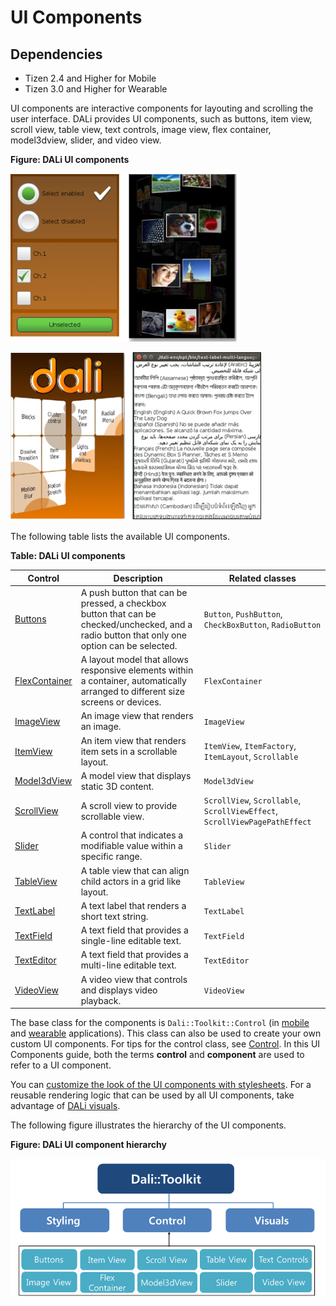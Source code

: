 # UI Components

## Dependencies

- Tizen 2.4 and Higher for Mobile
- Tizen 3.0 and Higher for Wearable

UI components are interactive components for layouting and scrolling the user interface. DALi provides UI components, such as buttons, item view, scroll view, table view, text controls, image view, flex container, model3dview, slider, and video view.

**Figure: DALi UI components**

![DALi UI components](./media/ui_controls.png)

![DALi UI components](./media/ui_controls2.png)

The following table lists the available UI components.

**Table: DALi UI components**

| Control                               | Description                              | Related classes                          |
| ------------------------------------- | ---------------------------------------- | ---------------------------------------- |
| [Buttons](./buttons-n.md)             | A push button that can be pressed, a checkbox button that can be checked/unchecked, and a radio button that only one option can be selected. | `Button`, `PushButton`, `CheckBoxButton`, `RadioButton` |
| [FlexContainer](./flexcontainer-n.md) | A layout model that allows responsive elements within a container, automatically arranged to different size screens or devices. | `FlexContainer`              |
| [ImageView](./imageview-n.md)         | An image view that renders an image.     | `ImageView`                              |
| [ItemView](./itemview-n.md)           | An item view that renders item sets in a scrollable layout. | `ItemView`, `ItemFactory`, `ItemLayout`, `Scrollable` |
| [Model3dView](./model3dview-n.md)     | A model view that displays static 3D content. | `Model3dView`                            |
| [ScrollView](./scrollview-n.md)       | A scroll view to provide scrollable view. | `ScrollView`, `Scrollable`, `ScrollViewEffect`, `ScrollViewPagePathEffect` |
| [Slider](./slider-n.md)               | A control that indicates a modifiable value within a specific range. | `Slider`                                 |
| [TableView](./tableview-n.md)         | A table view that can align child actors in a grid like layout. | `TableView`                              |
| [TextLabel](./textlabel-n.md)         | A text label that renders a short text string. | `TextLabel`                              |
| [TextField](./textfield-n.md)         | A text field that provides a single-line editable text. | `TextField`                              |
| [TextEditor](./texteditor-n.md)       | A text field that provides a multi-line editable text. | `TextEditor`                             |
| [VideoView](./videoview-n.md)         | A video view that controls and displays video playback. | `VideoView`                              |

The base class for the components is `Dali::Toolkit::Control` (in [mobile](http://org.tizen.native.mobile.apireference/classDali_1_1Toolkit_1_1Control.html) and [wearable](http://org.tizen.native.wearable.apireference/classDali_1_1Toolkit_1_1Control.html) applications). This class can also be used to create your own custom UI components. For tips for the control class, see [Control](./control_base_n.md). In this UI Components guide, both the terms **control** and **component** are used to refer to a UI component.

You can [customize the look of the UI components with stylesheets](./styling_n.md). For a reusable rendering logic that can be used by all UI components, take advantage of [DALi visuals](./visuals_n.md).

The following figure illustrates the hierarchy of the UI components.

**Figure: DALi UI component hierarchy**

![DALi UI component hierarchy](./media/ui_control_hierarchy.png)
